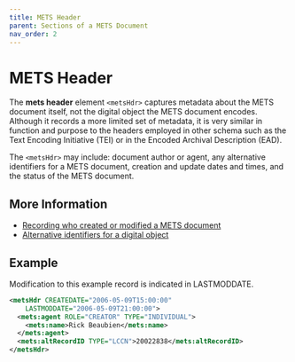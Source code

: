 ```yaml
---
title: METS Header 
parent: Sections of a METS Document
nav_order: 2
---
```

# METS Header 

The **mets header** element `<metsHdr>` captures metadata about the METS document itself, not the digital object the METS document encodes.  Although it records a more limited set of metadata, it is very similar in function and purpose to the headers employed in other schema such as the Text Encoding Initiative (TEI) or in the Encoded Archival Description (EAD).

The `<metsHdr>` may include: document author or agent, any alternative identifiers for a METS document, creation and update dates and times, and the status of the METS document.

## More Information

* [Recording who created or modified a METS document](../howto/agent.md)
* [Alternative identifiers for a digital object](../howto/altRecordID.md)

## Example

Modification to this example record is indicated in LASTMODDATE.

```xml
<metsHdr CREATEDATE="2006-05-09T15:00:00"
    LASTMODDATE="2006-05-09T21:00:00">
  <mets:agent ROLE="CREATOR" TYPE="INDIVIDUAL">
    <mets:name>Rick Beaubien</mets:name>
  </mets:agent>
  <mets:altRecordID TYPE="LCCN">20022838</mets:altRecordID>
</metsHdr>
```


